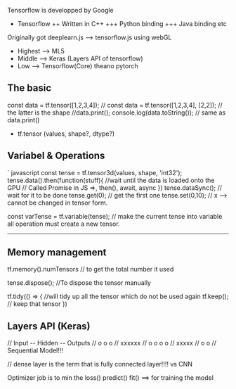 Tensorflow is developped by Google

+ Tensorflow
++ Written in C++
+++ Python binding
+++ Java binding etc

Originally got deeplearn.js --> tensorflow.js using webGL


+ Highest --> ML5
+ Middle    -->        Keras (Layers API of tensorflow)
+ Low     -->         Tensorflow(Core) theano pytorch


## The basic
const data = tf.tensor([1,2,3,4]);
// const data = tf.tensor([1,2,3,4], [2,2]); // the latter is the shape
//data.print();
console.log(data.toString());  // same as data.print()

+ tf.tensor (values, shape?, dtype?)

## Variabel & Operations
` javascript
const tense = tf.tensor3d(values, shape, 'int32');
tense.data().then(function(stuff){
    //wait until the data is loaded onto the GPU
    // Called Promise in JS =>, then(), await, async
})
tense.dataSync();  // wait for it to be done
tense.get(0); // get the first one
tense.set(0,10); // x --> cannot be changed in tensor form.

const varTense = tf.variable(tense);  // make the current tense into variable 
all operation must create a new tensor.
***
## Memory management
tf.memory().numTensors // to get the total number it used

tense.dispose(); //To dispose the tensor manually

tf.tidy(() => {
    //will tidy up all the tensor which do not be used again
    tf.keep(); // keep that tensor
})
## Layers API (Keras)
// Input -- Hidden -- Outputs
// o o o
// xxxxxx 
// o o o o 
// xxxxx
// o o
// Sequential Model!!!

// dense layer is the term that is fully connected layer!!!! vs CNN

Optimizer job is to min the loss()
predict()
fit() ==> for training the model
